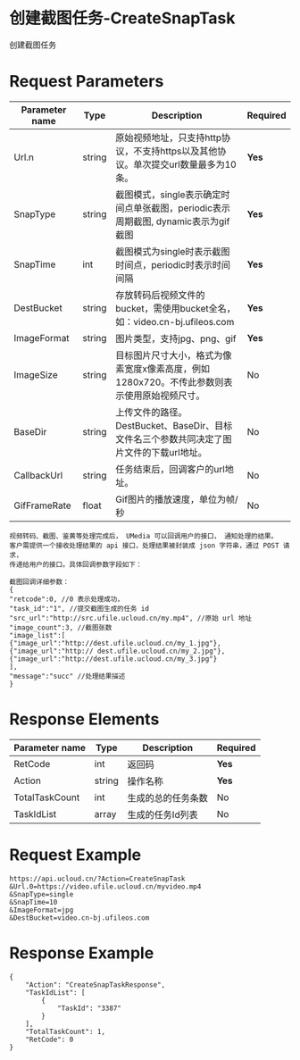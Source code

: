# 创建截图任务-CreateSnapTask

创建截图任务

# Request Parameters
|Parameter name|Type|Description|Required|
|---|---|---|---|
|Url.n|string|原始视频地址，只支持http协议，不支持https以及其他协议。单次提交url数量最多为10条。|**Yes**|
|SnapType|string|截图模式，single表示确定时间点单张截图，periodic表示周期截图, dynamic表示为gif截图|**Yes**|
|SnapTime|int|截图模式为single时表示截图时间点，periodic时表示时间间隔|**Yes**|
|DestBucket|string|存放转码后视频文件的bucket，需使用bucket全名，如：video.cn-bj.ufileos.com|**Yes**|
|ImageFormat|string|图片类型，支持jpg、png、gif|**Yes**|
|ImageSize|string|目标图片尺寸大小，格式为像素宽度x像素高度，例如1280x720。不传此参数则表示使用原始视频尺寸。|No|
|BaseDir|string|上传文件的路径。DestBucket、BaseDir、目标文件名三个参数共同决定了图片文件的下载url地址。|No|
|CallbackUrl|string|任务结束后，回调客户的url地址。|No|
|GifFrameRate|float|Gif图片的播放速度，单位为帧/秒|No|

```
视频转码、截图、鉴黄等处理完成后， UMedia 可以回调用户的接口， 通知处理的结果。
客户需提供一个接收处理结果的 api 接口，处理结果被封装成 json 字符串，通过 POST 请求，
传递给用户的接口。具体回调参数字段如下：

截图回调详细参数：
{
"retcode":0, //0 表示处理成功，
"task_id":"1", //提交截图生成的任务 id
"src_url":"http://src.ufile.ucloud.cn/my.mp4", //原始 url 地址
"image_count":3, //截图张数
"image_list":[
{"image_url":"http://dest.ufile.ucloud.cn/my_1.jpg"},
{"image_url":"http:// dest.ufile.ucloud.cn/my_2.jpg"},
{"image_url":"http://dest.ufile.ucloud.cn/my_3.jpg"}
],
"message":"succ" //处理结果描述
}
```

# Response Elements
|Parameter name|Type|Description|Required|
|---|---|---|---|
|RetCode|int|返回码|**Yes**|
|Action|string|操作名称|**Yes**|
|TotalTaskCount|int|生成的总的任务条数|No|
|TaskIdList|array|生成的任务Id列表|No|

# Request Example
```
https://api.ucloud.cn/?Action=CreateSnapTask
&Url.0=https://video.ufile.ucloud.cn/myvideo.mp4
&SnapType=single
&SnapTime=10
&ImageFormat=jpg
&DestBucket=video.cn-bj.ufileos.com
```

# Response Example
```
{
    "Action": "CreateSnapTaskResponse", 
    "TaskIdList": [
        {
            "TaskId": "3387"
        }
    ], 
    "TotalTaskCount": 1, 
    "RetCode": 0
}
```


